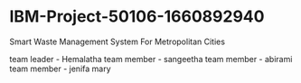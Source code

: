 # IBM-Project-50106-1660892940
Smart Waste Management System For Metropolitan Cities


team leader - Hemalatha 
team member - sangeetha 
team member - abirami
team member - jenifa mary
